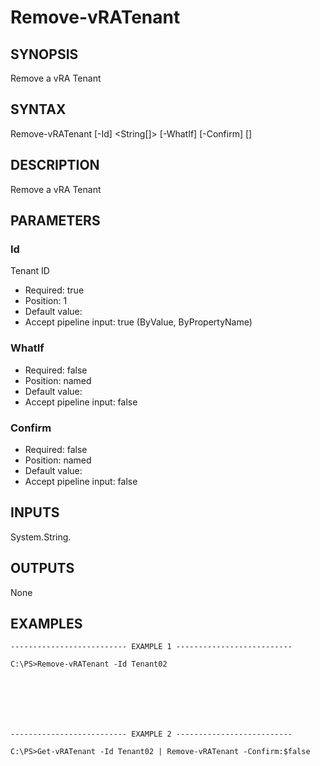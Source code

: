# Remove-vRATenant

## SYNOPSIS
    
Remove a vRA Tenant

## SYNTAX
 Remove-vRATenant [-Id] <String[]> [-WhatIf] [-Confirm] [<CommonParameters>]    

## DESCRIPTION

Remove a vRA Tenant

## PARAMETERS


### Id

Tenant ID

* Required: true
* Position: 1
* Default value: 
* Accept pipeline input: true (ByValue, ByPropertyName)

### WhatIf


* Required: false
* Position: named
* Default value: 
* Accept pipeline input: false

### Confirm


* Required: false
* Position: named
* Default value: 
* Accept pipeline input: false

## INPUTS

System.String.

## OUTPUTS

None

## EXAMPLES
```
-------------------------- EXAMPLE 1 --------------------------

C:\PS>Remove-vRATenant -Id Tenant02







-------------------------- EXAMPLE 2 --------------------------

C:\PS>Get-vRATenant -Id Tenant02 | Remove-vRATenant -Confirm:$false
```

